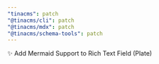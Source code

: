 ```yaml
---
"tinacms": patch
"@tinacms/cli": patch
"@tinacms/mdx": patch
"@tinacms/schema-tools": patch
---
```


✨ Add Mermaid Support to Rich Text Field (Plate)
